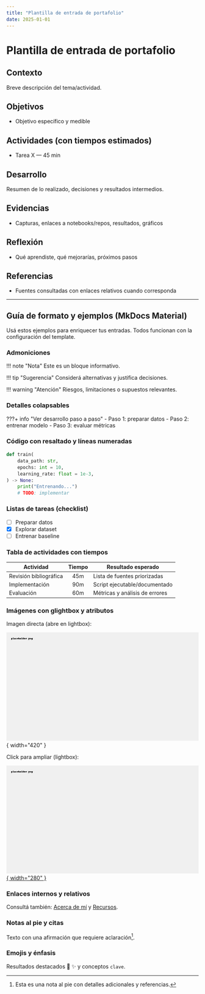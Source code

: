 ```yaml
---
title: "Plantilla de entrada de portafolio"
date: 2025-01-01
---
```


# Plantilla de entrada de portafolio

## Contexto
Breve descripción del tema/actividad.

## Objetivos
- Objetivo específico y medible

## Actividades (con tiempos estimados)
- Tarea X — 45 min

## Desarrollo
Resumen de lo realizado, decisiones y resultados intermedios.

## Evidencias
- Capturas, enlaces a notebooks/repos, resultados, gráficos

## Reflexión
- Qué aprendiste, qué mejorarías, próximos pasos

## Referencias
- Fuentes consultadas con enlaces relativos cuando corresponda


---

## Guía de formato y ejemplos (MkDocs Material)

Usá estos ejemplos para enriquecer tus entradas. Todos funcionan con la configuración del template.

### Admoniciones

!!! note "Nota"
    Este es un bloque informativo.

!!! tip "Sugerencia"
    Considerá alternativas y justifica decisiones.

!!! warning "Atención"
    Riesgos, limitaciones o supuestos relevantes.

### Detalles colapsables

???+ info "Ver desarrollo paso a paso"
    - Paso 1: preparar datos
    - Paso 2: entrenar modelo
    - Paso 3: evaluar métricas

### Código con resaltado y líneas numeradas

```python hl_lines="2 6" linenums="1"
def train(
    data_path: str,
    epochs: int = 10,
    learning_rate: float = 1e-3,
) -> None:
    print("Entrenando...")
    # TODO: implementar
```

### Listas de tareas (checklist)

- [ ] Preparar datos
- [x] Explorar dataset
- [ ] Entrenar baseline

### Tabla de actividades con tiempos

| Actividad           | Tiempo | Resultado esperado               |
|---------------------|:------:|----------------------------------|
| Revisión bibliográfica |  45m  | Lista de fuentes priorizadas     |
| Implementación      |  90m   | Script ejecutable/documentado    |
| Evaluación          |  60m   | Métricas y análisis de errores   |

### Imágenes con glightbox y atributos

Imagen directa (abre en lightbox):

![Diagrama del flujo](../assets/placeholder.png){ width="420" }

Click para ampliar (lightbox):

[![Vista previa](../assets/placeholder.png){ width="280" }](../assets/placeholder.png)

### Enlaces internos y relativos

Consultá también: [Acerca de mí](../acerca.md) y [Recursos](../recursos.md).

### Notas al pie y citas

Texto con una afirmación que requiere aclaración[^nota].

[^nota]: Esta es una nota al pie con detalles adicionales y referencias.

### Emojis y énfasis

Resultados destacados :rocket: :sparkles: y conceptos `clave`.

